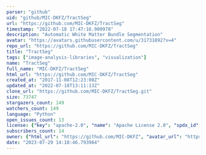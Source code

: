 ```yaml
---
parser: "github"
uid: "github/MIC-DKFZ/TractSeg"
url: "https://github.com/MIC-DKFZ/TractSeg"
timestamp: "2022-07-18 17:47:16.900978"
description: "Automatic White Matter Bundle Segmentation"
avatar: "https://avatars.githubusercontent.com/u/31731892?v=4"
repo_url: "https://github.com/MIC-DKFZ/TractSeg"
title: "TractSeg"
tags: ["image-analysis-libraries", "visualization"]
name: "TractSeg"
full_name: "MIC-DKFZ/TractSeg"
html_url: "https://github.com/MIC-DKFZ/TractSeg"
created_at: "2017-11-08T12:23:08Z"
updated_at: "2022-07-18T13:11:13Z"
clone_url: "https://github.com/MIC-DKFZ/TractSeg.git"
size: 73747
stargazers_count: 149
watchers_count: 149
language: "Python"
open_issues_count: 13
license: {"key": "apache-2.0", "name": "Apache License 2.0", "spdx_id": "Apache-2.0", "url": "https://api.github.com/licenses/apache-2.0", "node_id": "MDc6TGljZW5zZTI="}
subscribers_count: 14
owner: {"html_url": "https://github.com/MIC-DKFZ", "avatar_url": "https://avatars.githubusercontent.com/u/31731892?v=4", "login": "MIC-DKFZ", "type": "Organization"}
date: "2023-07-29 14:18:46.793964"
---
```

